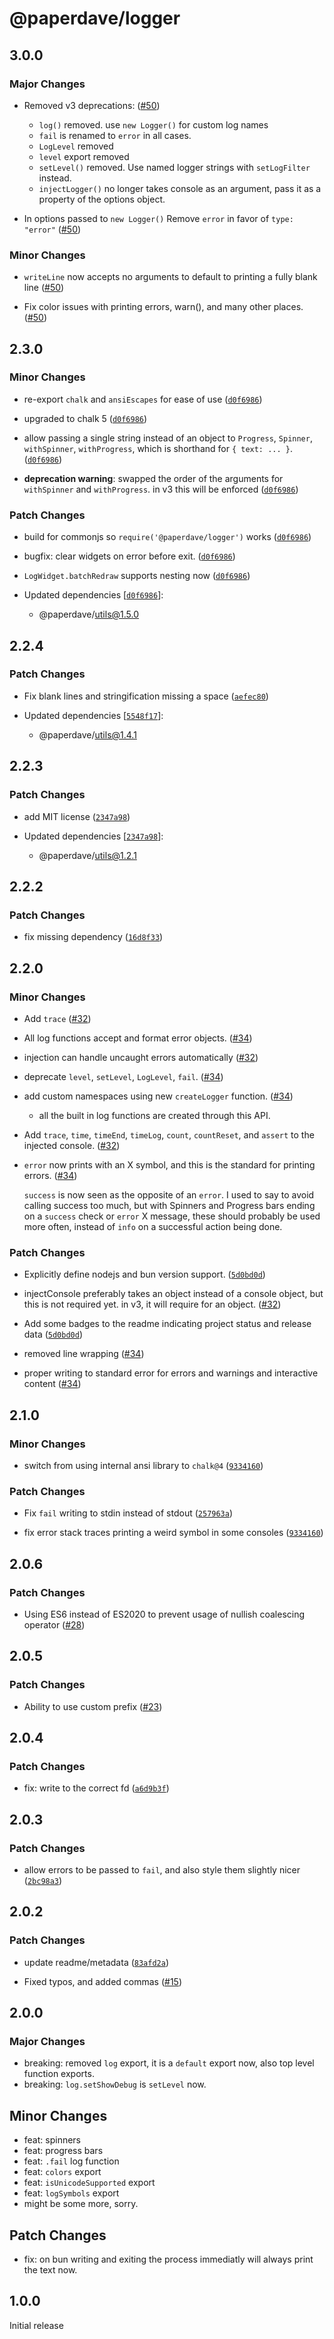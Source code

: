 # @paperdave/logger

## 3.0.0

### Major Changes

- Removed v3 deprecations: ([#50](https://github.com/paperdave/various/pull/50))

  - `log()` removed. use `new Logger()` for custom log names
  - `fail` is renamed to `error` in all cases.
  - `LogLevel` removed
  - `level` export removed
  - `setLevel()` removed. Use named logger strings with `setLogFilter` instead.
  - `injectLogger()` no longer takes console as an argument, pass it as a property of the options object.

* In options passed to `new Logger()` Remove `error` in favor of `type: "error"` ([#50](https://github.com/paperdave/various/pull/50))

### Minor Changes

- `writeLine` now accepts no arguments to default to printing a fully blank line ([#50](https://github.com/paperdave/various/pull/50))

* Fix color issues with printing errors, warn(), and many other places. ([#50](https://github.com/paperdave/various/pull/50))

## 2.3.0

### Minor Changes

- re-export `chalk` and `ansiEscapes` for ease of use ([`d0f6986`](https://github.com/paperdave/various/commit/d0f6986a6000a4d8888bf86a9cf5f566d0318e61))

* upgraded to chalk 5 ([`d0f6986`](https://github.com/paperdave/various/commit/d0f6986a6000a4d8888bf86a9cf5f566d0318e61))

- allow passing a single string instead of an object to `Progress`, `Spinner`, `withSpinner`, `withProgress`, which is shorthand for `{ text: ... }`. ([`d0f6986`](https://github.com/paperdave/various/commit/d0f6986a6000a4d8888bf86a9cf5f566d0318e61))

* **deprecation warning**: swapped the order of the arguments for `withSpinner` and `withProgress`. in v3 this will be enforced ([`d0f6986`](https://github.com/paperdave/various/commit/d0f6986a6000a4d8888bf86a9cf5f566d0318e61))

### Patch Changes

- build for commonjs so `require('@paperdave/logger')` works ([`d0f6986`](https://github.com/paperdave/various/commit/d0f6986a6000a4d8888bf86a9cf5f566d0318e61))

* bugfix: clear widgets on error before exit. ([`d0f6986`](https://github.com/paperdave/various/commit/d0f6986a6000a4d8888bf86a9cf5f566d0318e61))

- `LogWidget.batchRedraw` supports nesting now ([`d0f6986`](https://github.com/paperdave/various/commit/d0f6986a6000a4d8888bf86a9cf5f566d0318e61))

- Updated dependencies [[`d0f6986`](https://github.com/paperdave/various/commit/d0f6986a6000a4d8888bf86a9cf5f566d0318e61)]:
  - @paperdave/utils@1.5.0

## 2.2.4

### Patch Changes

- Fix blank lines and stringification missing a space ([`aefec80`](https://github.com/paperdave/various/commit/aefec800ddab048867d10a3990350f8f4de2c5a9))

- Updated dependencies [[`5548f17`](https://github.com/paperdave/various/commit/5548f1789f709e570691c0bfa7ae88cc8d550e3a)]:
  - @paperdave/utils@1.4.1

## 2.2.3

### Patch Changes

- add MIT license ([`2347a98`](https://github.com/paperdave/various/commit/2347a9898d87c41010f82f7675664efab21edc77))

- Updated dependencies [[`2347a98`](https://github.com/paperdave/various/commit/2347a9898d87c41010f82f7675664efab21edc77)]:
  - @paperdave/utils@1.2.1

## 2.2.2

### Patch Changes

- fix missing dependency ([`16d8f33`](https://github.com/paperdave/various/commit/16d8f33f4664f194f297445b7ef3cf6e8af01e95))

## 2.2.0

### Minor Changes

- Add `trace` ([#32](https://github.com/paperdave/various/pull/32))

* All log functions accept and format error objects. ([#34](https://github.com/paperdave/various/pull/34))

- injection can handle uncaught errors automatically ([#32](https://github.com/paperdave/various/pull/32))

* deprecate `level`, `setLevel`, `LogLevel`, `fail`. ([#34](https://github.com/paperdave/various/pull/34))

- add custom namespaces using new `createLogger` function. ([#34](https://github.com/paperdave/various/pull/34))

  - all the built in log functions are created through this API.

* Add `trace`, `time`, `timeEnd`, `timeLog`, `count`, `countReset`, and `assert` to the injected console. ([#32](https://github.com/paperdave/various/pull/32))

- `error` now prints with an X symbol, and this is the standard for printing errors. ([#34](https://github.com/paperdave/various/pull/34))

  `success` is now seen as the opposite of an `error`. I used to say to avoid calling success too much, but with Spinners and Progress bars ending on a `success` check or `error` X message, these should probably be used more often, instead of `info` on a successful action being done.

### Patch Changes

- Explicitly define nodejs and bun version support. ([`5d0bd0d`](https://github.com/paperdave/various/commit/5d0bd0de6a8429802a66e393134a798b6ea2ff4f))

* injectConsole preferably takes an object instead of a console object, but this is not required yet. in v3, it will require for an object. ([#32](https://github.com/paperdave/various/pull/32))

- Add some badges to the readme indicating project status and release data ([`5d0bd0d`](https://github.com/paperdave/various/commit/5d0bd0de6a8429802a66e393134a798b6ea2ff4f))

* removed line wrapping ([#34](https://github.com/paperdave/various/pull/34))

- proper writing to standard error for errors and warnings and interactive content ([#34](https://github.com/paperdave/various/pull/34))

## 2.1.0

### Minor Changes

- switch from using internal ansi library to `chalk@4` ([`9334160`](https://github.com/paperdave/various/commit/933416077f4201e52b9f4bebeec93cae0350deab))

### Patch Changes

- Fix `fail` writing to stdin instead of stdout ([`257963a`](https://github.com/paperdave/various/commit/257963a4d6572402b0ef904a6cf7978cf56b5c21))

* fix error stack traces printing a weird symbol in some consoles ([`9334160`](https://github.com/paperdave/various/commit/933416077f4201e52b9f4bebeec93cae0350deab))

## 2.0.6

### Patch Changes

- Using ES6 instead of ES2020 to prevent usage of nullish coalescing operator ([#28](https://github.com/paperdave/various/pull/28))

## 2.0.5

### Patch Changes

- Ability to use custom prefix ([#23](https://github.com/paperdave/various/pull/23))

## 2.0.4

### Patch Changes

- fix: write to the correct fd ([`a6d9b3f`](https://github.com/paperdave/various/commit/a6d9b3fb0040a18300c6b7c9d1fdd30f88b7d3ca))

## 2.0.3

### Patch Changes

- allow errors to be passed to `fail`, and also style them slightly nicer ([`2bc98a3`](https://github.com/paperdave/various/commit/2bc98a33e12367cf4968adda0a76f5f05667fe07))

## 2.0.2

### Patch Changes

- update readme/metadata ([`83afd2a`](https://github.com/paperdave/various/commit/83afd2a419e32fe3f9c7e55f756fb063eb9257ca))

* Fixed typos, and added commas ([#15](https://github.com/paperdave/various/pull/15))

## 2.0.0

### Major Changes

- breaking: removed `log` export, it is a `default` export now, also top level function exports.
- breaking: `log.setShowDebug` is `setLevel` now.

## Minor Changes

- feat: spinners
- feat: progress bars
- feat: `.fail` log function
- feat: `colors` export
- feat: `isUnicodeSupported` export
- feat: `logSymbols` export
- might be some more, sorry.

## Patch Changes

- fix: on bun writing and exiting the process immediatly will always print the text now.

## 1.0.0

Initial release
